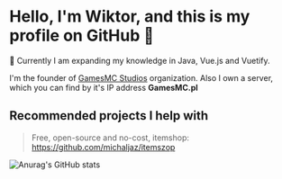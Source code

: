 # Hello, I'm Wiktor, and this is my profile on GitHub 👋

🧩 Currently I am expanding my knowledge in Java, Vue.js and Vuetify.

I'm the founder of [GamesMC Studios](https://github.com/GamesMC-Studios) organization.
Also I own a server, which you can find by it's IP address **GamesMC.pl**

## Recommended projects I help with 
> Free, open-source and no-cost, itemshop: https://github.com/michaljaz/itemszop



![Anurag's GitHub stats](https://github-readme-stats.vercel.app/api?username=ReferTV&count_private=true&include_all_commits=true&show_icons=true&theme=dark)




<!--
**ReferTV/ReferTV** is a ✨ _special_ ✨ repository because its `README.md` (this file) appears on your GitHub profile.

Here are some ideas to get you started:

- 🔭 I’m currently working on ...
- 🌱 I’m currently learning ...
- 👯 I’m looking to collaborate on ...
- 🤔 I’m looking for help with ...
- 💬 Ask me about ...
- 📫 How to reach me: ...
- 😄 Pronouns: ...
- ⚡ Fun fact: ...
-->
